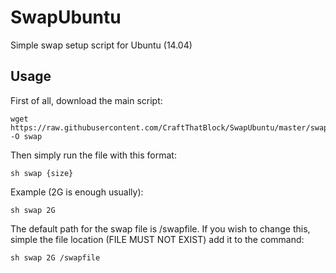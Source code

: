 SwapUbuntu
==========

Simple swap setup script for Ubuntu (14.04)

Usage
-----

First of all, download the main script:
```
wget https://raw.githubusercontent.com/CraftThatBlock/SwapUbuntu/master/swap.sh -O swap
```

Then simply run the file with this format:
```
sh swap {size}
```

Example (2G is enough usually):
```
sh swap 2G
```

The default path for the swap file is /swapfile. If you wish to change this, simple the file location (FILE MUST NOT EXIST) add it to the command:
```
sh swap 2G /swapfile
```
